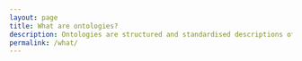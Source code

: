```yaml
---
layout: page
title: What are ontologies?
description: Ontologies are structured and standardised descriptions of things in the world that can be used to give meaning to data, to organise evidence and knowledge, and to serve as a hub for community-wide discussions that aim to advance theory and the cumulative progress of scientific research. Widely used in the biosciences, they are beginning to be adopted in the behavioural and social sciences. 
permalink: /what/
---
```


